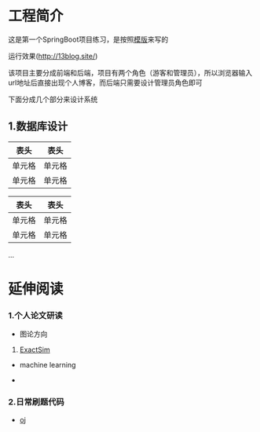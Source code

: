 # 工程简介
这是第一个SpringBoot项目练习，是按照[模版](https://github.com/ZHENFENG13/My-Blog)来写的

运行效果(http://13blog.site/)

该项目主要分成前端和后端，项目有两个角色（游客和管理员），所以浏览器输入url地址后直接出现个人博客，而后端只需要设计管理员角色即可

下面分成几个部分来设计系统

## 1.数据库设计

|  表头   | 表头  |
|  ----  | ----  |
| 单元格  | 单元格 |
| 单元格  | 单元格 |

|  表头   | 表头  |
|  ----  | ----  |
| 单元格  | 单元格 |
| 单元格  | 单元格 |

...

# 延伸阅读

### 1.个人论文研读
- 图论方向
1. [ExactSim](https://github.com/Minmengtao/ApproximateSimRank)
- machine learning

- 

### 2.日常刷题代码
- [oj](https://github.com/Minmengtao/postgraduateEntrance)
